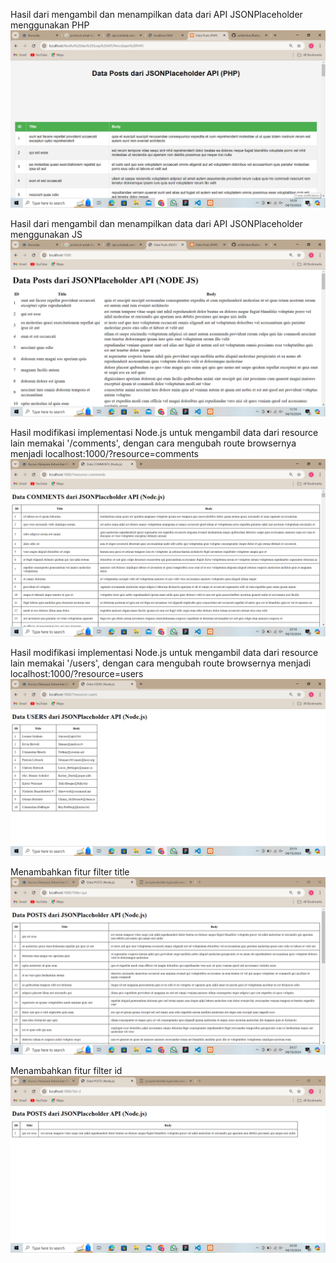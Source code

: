 Hasil dari mengambil dan menampilkan data dari API JSONPlaceholder menggunakan PHP
![](image/01.png)

Hasil dari mengambil dan menampilkan data dari API JSONPlaceholder menggunakan JS
![alt text](image/02.png)

Hasil modifikasi implementasi Node.js untuk mengambil data dari resource lain memakai '/comments', dengan cara mengubah route browsernya menjadi localhost:1000/?resource=comments
![alt text](image/03.png)

Hasil modifikasi implementasi Node.js untuk mengambil data dari resource lain memakai '/users', dengan cara mengubah route browsernya menjadi localhost:1000/?resource=users
![alt text](image/04.png)

Menambahkan fitur filter title
![alt text](image/05.png)

Menambahkan fitur filter id
![alt text](image/06.png)



